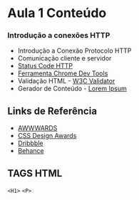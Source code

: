 # Aula 1 Conteúdo

### Introdução a conexões HTTP

* Introdução a Conexão Protocolo HTTP
* Comunicação cliente e servidor
* [Status Code HTTP](https://d1avok0lzls2w.cloudfront.net/img_uploads/seos-guide-to-http-status-codes.gif "")
* [Ferramenta Chrome Dev Tools](http://wpscholar.com/content/uploads/2015/07/chrome-network-tab.gif "")
* Validação HTML - [W3C Validator](https://validator.w3.org/ "")
* Gerador de Conteúdo - [Lorem Ipsum](http://br.lipsum.com/ "")

## Links de Referência

* [AWWWARDS](http://www.awwwards.com/ "")
* [CSS Design Awards](http://www.cssdesignawards.com/ "")
* [Dribbble](http://dribbble.com/ "")
* [Behance](https://www.behance.net/ "")

## TAGS HTML
```<H1>```
```<P>```

